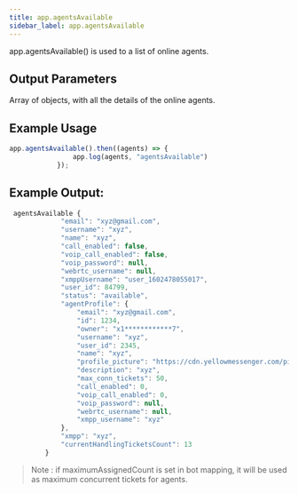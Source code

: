 ```yaml
---
title: app.agentsAvailable
sidebar_label: app.agentsAvailable
---
```


app.agentsAvailable() is used to a list of online agents.
​
## Output Parameters
Array of objects, with all the details of the online agents.
​
## Example Usage

```javascript
app.agentsAvailable().then((agents) => {
                app.log(agents, "agentsAvailable")
            });
```
## Example Output:
```javascript
 agentsAvailable {
		     "email": "xyz@gmail.com",
		     "username": "xyz",
		     "name": "xyz",
		     "call_enabled": false,
		     "voip_call_enabled": false,
		     "voip_password": null,
		     "webrtc_username": null,
		     "xmppUsername": "user_1602478055017",
		     "user_id": 84799,
		     "status": "available",
		     "agentProfile": {
		         "email": "xyz@gmail.com",
		         "id": 1234,
		         "owner": "x1************7",
		         "username": "xyz",
		         "user_id": 2345,
		         "name": "xyz",
		         "profile_picture": "https://cdn.yellowmessenger.com/pic3.png",
		         "description": "xyz",
		         "max_conn_tickets": 50,
		         "call_enabled": 0,
		         "voip_call_enabled": 0,
		         "voip_password": null,
		         "webrtc_username": null,
		         "xmpp_username": "xyz"
		     },
		     "xmpp": "xyz",
		     "currentHandlingTicketsCount": 13
		 }
```

> Note : if maximumAssignedCount is set in bot mapping, it will be used as maximum concurrent tickets for agents.
